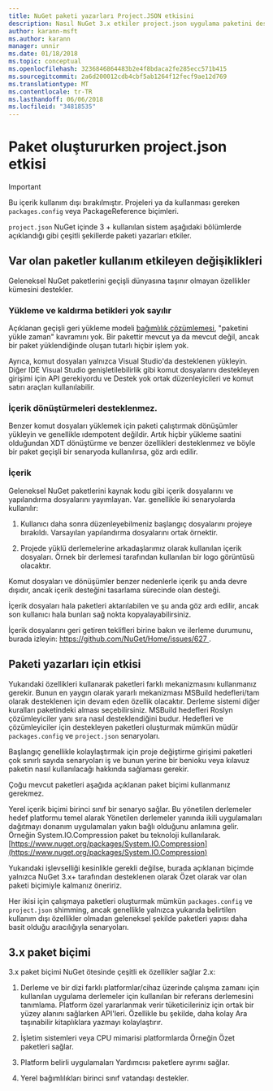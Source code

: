 ```yaml
---
title: NuGet paketi yazarları Project.JSON etkisini
description: Nasıl NuGet 3.x etkiler project.json uygulama paketini desteklenmeyen özellikler, içerik ve paket biçimi gibi yazarlar ayrıntılar.
author: karann-msft
ms.author: karann
manager: unnir
ms.date: 01/18/2018
ms.topic: conceptual
ms.openlocfilehash: 3236846864483b2e4f8bdaca2fe285ecc571b415
ms.sourcegitcommit: 2a6d200012cdb4cbf5ab1264f12fecf9ae12d769
ms.translationtype: MT
ms.contentlocale: tr-TR
ms.lasthandoff: 06/06/2018
ms.locfileid: "34818535"
---
```

# <a name="impact-of-projectjson-when-creating-packages"></a>Paket oluştururken project.json etkisi

> [!Important]
> Bu içerik kullanım dışı bırakılmıştır. Projeleri ya da kullanması gereken `packages.config` veya PackageReference biçimleri.

`project.json` NuGet içinde 3 + kullanılan sistem aşağıdaki bölümlerde açıklandığı gibi çeşitli şekillerde paketi yazarları etkiler.

## <a name="changes-affecting-existing-packages-usage"></a>Var olan paketler kullanım etkileyen değişiklikleri

Geleneksel NuGet paketlerini geçişli dünyasına taşınır olmayan özellikler kümesini destekler.

### <a name="install-and-uninstall-scripts-are-ignored"></a>Yükleme ve kaldırma betikleri yok sayılır

Açıklanan geçişli geri yükleme modeli [bağımlılık çözümlemesi](../consume-packages/dependency-resolution.md#dependency-resolution-with-packagereference), "paketini yükle zaman" kavramını yok. Bir pakettir mevcut ya da mevcut değil, ancak bir paket yüklendiğinde oluşan tutarlı hiçbir işlem yok.

Ayrıca, komut dosyaları yalnızca Visual Studio'da desteklenen yükleyin. Diğer IDE Visual Studio genişletilebilirlik gibi komut dosyalarını destekleyen girişimi için API gerekiyordu ve Destek yok ortak düzenleyicileri ve komut satırı araçları kullanılabilir.

### <a name="content-transforms-are-not-supported"></a>İçerik dönüştürmeleri desteklenmez.

Benzer komut dosyaları yüklemek için paketi çalıştırmak dönüşümler yükleyin ve genellikle ıdempotent değildir. Artık hiçbir yükleme saatini olduğundan XDT dönüştürme ve benzer özellikleri desteklenmez ve böyle bir paket geçişli bir senaryoda kullanılırsa, göz ardı edilir.

### <a name="content"></a>İçerik

Geleneksel NuGet paketlerini kaynak kodu gibi içerik dosyalarını ve yapılandırma dosyalarını yayımlayan. Var. genellikle iki senaryolarda kullanılır:

1. Kullanıcı daha sonra düzenleyebilmeniz başlangıç dosyalarını projeye bırakıldı. Varsayılan yapılandırma dosyalarını ortak örnektir.

1. Projede yüklü derlemelerine arkadaşlarımız olarak kullanılan içerik dosyaları. Örnek bir derlemesi tarafından kullanılan bir logo görüntüsü olacaktır.

Komut dosyaları ve dönüşümler benzer nedenlerle içerik şu anda devre dışıdır, ancak içerik desteğini tasarlama sürecinde olan desteği.

İçerik dosyaları hala paketleri aktarılabilen ve şu anda göz ardı edilir, ancak son kullanıcı hala bunları sağ nokta kopyalayabilirsiniz.

İçerik dosyalarını geri getiren teklifleri birine bakın ve ilerleme durumunu, burada izleyin: [ https://github.com/NuGet/Home/issues/627 ](https://github.com/NuGet/Home/issues/627).

## <a name="impact-for-package-authors"></a>Paketi yazarları için etkisi

Yukarıdaki özellikleri kullanarak paketleri farklı mekanizmasını kullanmanız gerekir. Bunun en yaygın olarak yararlı mekanizması MSBuild hedefleri/tam olarak desteklenen için devam eden özellik olacaktır. Derleme sistemi diğer kuralları paketindeki alması seçebilirsiniz. MSBuild hedefleri Roslyn çözümleyiciler yanı sıra nasıl desteklendiğini budur. Hedefleri ve çözümleyiciler için destekleyen paketleri oluşturmak mümkün müdür `packages.config` ve `project.json` senaryoları.

Başlangıç genellikle kolaylaştırmak için proje değiştirme girişimi paketleri çok sınırlı sayıda senaryoları iş ve bunun yerine bir benioku veya kılavuz paketin nasıl kullanılacağı hakkında sağlaması gerekir.

Çoğu mevcut paketleri aşağıda açıklanan paket biçimi kullanmanız gerekmez.

Yerel içerik biçimi birinci sınıf bir senaryo sağlar. Bu yönetilen derlemeler hedef platformu temel alarak Yönetilen derlemeler yanında ikili uygulamaları dağıtmayı donanım uygulamaları yakın bağlı olduğunu anlamına gelir. Örneğin System.IO.Compression paket bu teknoloji kullanılarak. [https://www.nuget.org/packages/System.IO.Compression](https://www.nuget.org/packages/System.IO.Compression)

Yukarıdaki işlevselliği kesinlikle gerekli değilse, burada açıklanan biçimde yalnızca NuGet 3.x+ tarafından desteklenen olarak Özet olarak var olan paketi biçimiyle kalmanız öneririz.

Her ikisi için çalışmaya paketleri oluşturmak mümkün `packages.config` ve `project.json` shimming, ancak genellikle yalnızca yukarıda belirtilen kullanım dışı özellikler olmadan geleneksel şekilde paketleri yapısı daha basit olduğu aracılığıyla senaryoları.

## <a name="3x-package-format"></a>3.x paket biçimi

3.x paket biçimi NuGet ötesinde çeşitli ek özellikler sağlar 2.x:

1. Derleme ve bir dizi farklı platformlar/cihaz üzerinde çalışma zamanı için kullanılan uygulama derlemeler için kullanılan bir referans derlemesini tanımlama. Platform özel yararlanmak verir tüketicileriniz için ortak bir yüzey alanını sağlarken API'leri. Özellikle bu şekilde, daha kolay Ara taşınabilir kitaplıklara yazmayı kolaylaştırır.

1. İşletim sistemleri veya CPU mimarisi platformlarda Örneğin Özet paketleri sağlar.

1. Platform belirli uygulamaları Yardımcısı paketlere ayrımı sağlar.

1. Yerel bağımlılıkları birinci sınıf vatandaşı destekler.
